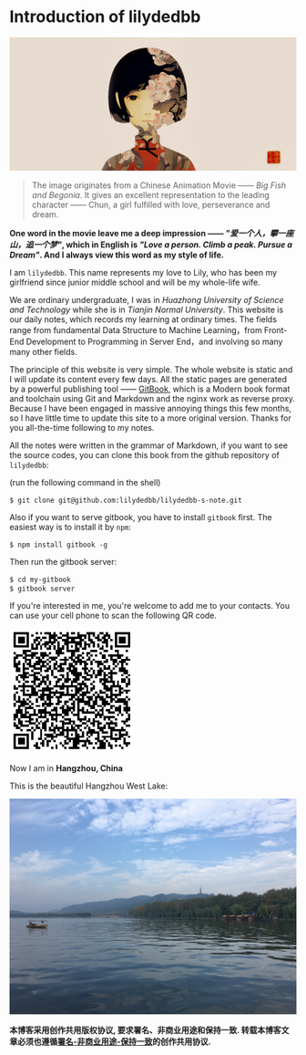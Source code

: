 # Introduction of lilydedbb

![image](./images/big-fish-and-begonia.jpg)

> The image originates from a Chinese Animation Movie —— *Big Fish and Begonia*. It gives an excellent representation to the leading character —— Chun, a girl fulfilled with love, perseverance and dream.

**One word in the movie leave me a deep impression —— *"爱一个人，攀一座山，追一个梦"*, which in English is *"Love a person. Climb a peak. Pursue a Dream"*. And I always view this word as my style of life.**

I am `lilydedbb`. This name represents my love to Lily, who has been my girlfriend since junior middle school and will be my whole-life wife.

We are ordinary undergraduate, I was in *Huazhong University of Science and Technology* while she is in *Tianjin Normal University*. This website is our daily notes, which records my learning at ordinary times. The fields range from fundamental Data Structure to Machine Learning，from Front-End Development to Programming in Server End，and involving so many many other fields.

The principle of this website is very simple. The whole website is static and I will update its content every few days. All the static pages are generated by a powerful publishing tool —— [GitBook](https://github.com/GitbookIO/gitbook), which is a Modern book format and toolchain using Git and Markdown and the nginx work as reverse proxy. Because I have been engaged in massive annoying things this few months, so I have little time to update this site to a more original version. Thanks for you all-the-time following to my notes.

All the notes were written in the grammar of Markdown, if you want to see the source codes, you can clone this book from the github repository of ```lilydedbb```:

(run the following command in the shell)

```
$ git clone git@github.com:lilydedbb/lilydedbb-s-note.git
```

Also if you want to serve gitbook, you have to install ```gitbook``` first. The easiest way is to install it by ```npm```:

```
$ npm install gitbook -g
```

Then run the gitbook server:

```
$ cd my-gitbook
$ gitbook server
```

If you're interested in me, you're welcome to add me to your contacts. You can use your cell phone to scan the following QR code.

![image](./images/QR_code.png)

Now I am in **Hangzhou, China**

This is the beautiful Hangzhou West Lake:

![image](./images/IMG_7529.jpg)

**本博客采用创作共用版权协议, 要求署名、非商业用途和保持一致. 转载本博客文章必须也遵循[署名-非商业用途-保持一致](https://creativecommons.org/licenses/by-nc-sa/3.0/deed.zh)的创作共用协议.**
